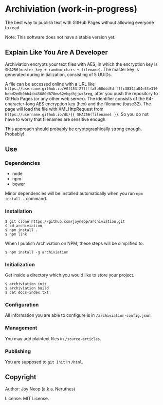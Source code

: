 # Archiviation (work-in-progress)

The best way to publish text with GitHub Pages without allowing everyone to read.

Note: This software does not have a stable version yet.

## Explain Like You Are A Developer

Archiviation encrypts your text files with AES, in which the encryption key is `SHA256(master_key + random_chars + filename)`. The master key is generated during initialization, consisting of 5 UUIDs.

A file can be accessed online with a URL like `https://username.github.io/#0f453f27ffffa5b60ddd5dffffc38344a04e33e310bdbd2e6b0bb4cb45680d878nw62vbgdhjjwx3reg`, after you push the repository to GitHub Pages (or any other web server). The identifier consists of the 64-character-long AES encryption key (hex) and the filename (base32). The page will load the file with XMLHttpRequest from `https://username.github.io/db/{{ SHA256(filename) }}`. So you do not have to worry that filenames are sensitive enough.

This approach should probably be cryptographically strong enough. Probably!

## Use

### Dependencies

- node
- npm
- bower

Minor dependencies will be installed automatically when you run `npm install .` command.

### Installation

```
$ git clone https://github.com/joyneop/archiviation.git
$ cd archiviation
$ npm install .
$ npm link
```

When I publish Archiviation on NPM, these steps will be simplified to:

```
$ npm install -g archiviation
```

### Initialization

Get inside a directory which you would like to store your project.

```
$ archiviation init
$ archiviation build
$ cat docs-index.txt
```

### Configuration

All information you are able to configure is in `/archiviation-config.json`.

### Management

You may add plaintext files in `/source-articles`.

### Publishing

You are supposed to `git init` in `/html`.

## Copyright

Author: Joy Neop (a.k.a. Neruthes)

License: MIT License.
